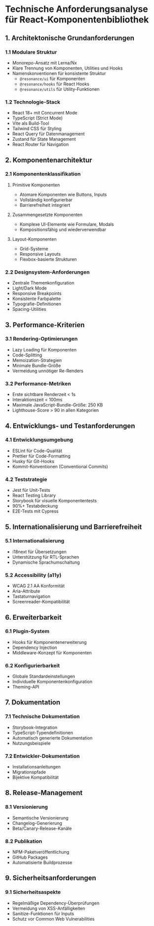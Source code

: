 # Technische Anforderungsanalyse für React-Komponentenbibliothek

## 1. Architektonische Grundanforderungen

### 1.1 Modulare Struktur
- Monorepo-Ansatz mit Lerna/Nx
- Klare Trennung von Komponenten, Utilities und Hooks
- Namenskonventionen für konsistente Struktur
  - `@resonance/ui` für Komponenten
  - `@resonance/hooks` für React Hooks
  - `@resonance/utils` für Utility-Funktionen

### 1.2 Technologie-Stack
- React 18+ mit Concurrent Mode
- TypeScript (Strict Mode)
- Vite als Build-Tool
- Tailwind CSS für Styling
- React Query für Datenmanagement
- Zustand für State Management
- React Router für Navigation

## 2. Komponentenarchitektur

### 2.1 Komponentenklassifikation
1. Primitive Komponenten
   - Atomare Komponenten wie Buttons, Inputs
   - Vollständig konfigurierbar
   - Barrierefreiheit integriert

2. Zusammengesetzte Komponenten
   - Komplexe UI-Elemente wie Formulare, Modals
   - Kompositionsfähig und wiederverwendbar

3. Layout-Komponenten
   - Grid-Systeme
   - Responsive Layouts
   - Flexbox-basierte Strukturen

### 2.2 Designsystem-Anforderungen
- Zentrale Themenkonfiguration
- Light/Dark Mode
- Responsive Breakpoints
- Konsistente Farbpalette
- Typografie-Definitionen
- Spacing-Utilities

## 3. Performance-Kriterien

### 3.1 Rendering-Optimierungen
- Lazy Loading für Komponenten
- Code-Splitting
- Memoization-Strategien
- Minimale Bundle-Größe
- Vermeidung unnötiger Re-Renders

### 3.2 Performance-Metriken
- Erste sichtbare Renderzeit < 1s
- Interaktionszeit < 100ms
- Maximale JavaScript-Bundle-Größe: 250 KB
- Lighthouse-Score > 90 in allen Kategorien

## 4. Entwicklungs- und Testanforderungen

### 4.1 Entwicklungsumgebung
- ESLint für Code-Qualität
- Prettier für Code-Formatting
- Husky für Git-Hooks
- Kommit-Konventionen (Conventional Commits)

### 4.2 Teststrategie
- Jest für Unit-Tests
- React Testing Library
- Storybook für visuelle Komponententests
- 90%+ Testabdeckung
- E2E-Tests mit Cypress

## 5. Internationalisierung und Barrierefreiheit

### 5.1 Internationalisierung
- i18next für Übersetzungen
- Unterstützung für RTL-Sprachen
- Dynamische Sprachumschaltung

### 5.2 Accessibility (a11y)
- WCAG 2.1 AA Konformität
- Aria-Attribute
- Tastaturnavigation
- Screenreader-Kompatibilität

## 6. Erweiterbarkeit

### 6.1 Plugin-System
- Hooks für Komponentenerweiterung
- Dependency Injection
- Middleware-Konzept für Komponenten

### 6.2 Konfigurierbarkeit
- Globale Standardeinstellungen
- Individuelle Komponentenkonfiguration
- Theming-API

## 7. Dokumentation

### 7.1 Technische Dokumentation
- Storybook-Integration
- TypeScript-Typendefinitionen
- Automatisch generierte Dokumentation
- Nutzungsbeispiele

### 7.2 Entwickler-Dokumentation
- Installationsanleitungen
- Migrationspfade
- Bijektive Kompatibilität

## 8. Release-Management

### 8.1 Versionierung
- Semantische Versionierung
- Changelog-Generierung
- Beta/Canary-Release-Kanäle

### 8.2 Publikation
- NPM-Paketveröffentlichung
- GitHub Packages
- Automatisierte Buildprozesse

## 9. Sicherheitsanforderungen

### 9.1 Sicherheitsaspekte
- Regelmäßige Dependency-Überprüfungen
- Vermeidung von XSS-Anfälligkeiten
- Sanitize-Funktionen für Inputs
- Schutz vor Common Web Vulnerabilities